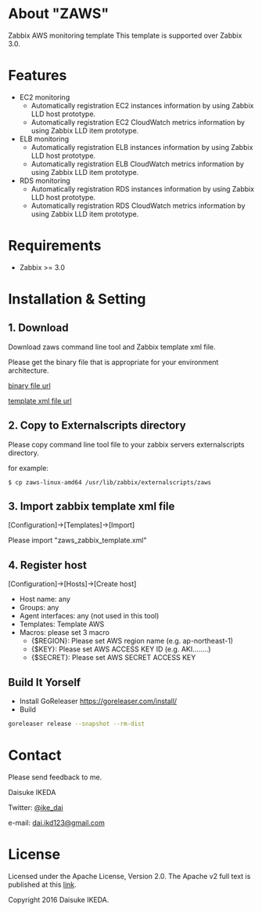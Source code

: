 # About "ZAWS"

Zabbix AWS monitoring template
This template is supported over Zabbix 3.0.

# Features

* EC2 monitoring
    * Automatically registration EC2 instances information by using Zabbix LLD host prototype.
    * Automatically registration EC2 CloudWatch metrics information by using Zabbix LLD item prototype.
* ELB monitoring
    * Automatically registration ELB instances information by using Zabbix LLD host prototype.
    * Automatically registration ELB CloudWatch metrics information by using Zabbix LLD item prototype.
* RDS monitoring
  * Automatically registration RDS instances information by using Zabbix LLD host prototype.
  * Automatically registration RDS CloudWatch metrics information by using Zabbix LLD item prototype.

# Requirements

* Zabbix >= 3.0

# Installation & Setting

## 1. Download

Download zaws command line tool and Zabbix template xml file.

Please get the binary file that is appropriate for your environment architecture.

[binary file url](https://github.com/rikw22/zaws/releases)

[template xml file url](https://github.com/rikw22/zaws/tree/master/templates/zaws_zabbix_template.xml)

## 2. Copy to Externalscripts directory

Please copy command line tool file to your zabbix servers externalscripts directory.

for example:

    $ cp zaws-linux-amd64 /usr/lib/zabbix/externalscripts/zaws

## 3. Import zabbix template xml file

[Configuration]->[Templates]->[Import]

Please import "zaws_zabbix_template.xml"

## 4. Register host

[Configuration]->[Hosts]->[Create host]

* Host name: any
* Groups: any
* Agent interfaces: any (not used in this tool)
* Templates: Template AWS
* Macros: please set 3 macro
    * {$REGION}: Please set AWS region name (e.g. ap-northeast-1)
    * {$KEY}: Please set AWS ACCESS KEY ID (e.g. AKI........)
    * {$SECRET}: Please set AWS SECRET ACCESS KEY


## Build It Yorself
* Install GoReleaser https://goreleaser.com/install/
* Build
```sh
goreleaser release --snapshot --rm-dist
```
# Contact

Please send feedback to me.

Daisuke IKEDA

Twitter: [@ike_dai](https://twitter.com/ike_dai)

e-mail: <dai.ikd123@gmail.com>

# License

Licensed under the Apache License, Version 2.0. The Apache v2 full text is published at this [link](http://www.apache.org/licenses/LICENSE-2.0).

Copyright 2016 Daisuke IKEDA.
